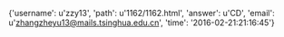 {'username': u'zzy13', 'path': u'1162/1162.html', 'answer': u'CD', 'email': u'zhangzheyu13@mails.tsinghua.edu.cn', 'time': '2016-02-21:21:16:45'}